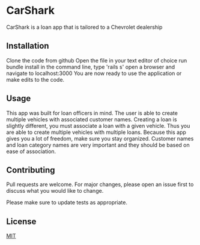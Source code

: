 # CarShark

CarShark is a loan app that is tailored to a Chevrolet dealership

## Installation

Clone the code from github
Open the file in your text editor of choice
run bundle install
in the command line, type 'rails s'
open a browser and navigate to localhost:3000
You are now ready to use the application or make edits to the code.

## Usage

This app was built for loan officers in mind. The user is able to create multiple vehicles with associated customer names. 
Creating a loan is slightly different, you must associate a loan with a given vehicle. Thus you are able to create multiple 
vehicles with multiple loans. Because this app gives you a lot of freedom, make sure you stay organized. Customer names and loan category names 
are very important and they should be based on ease of association. 


## Contributing
Pull requests are welcome. For major changes, please open an issue first to discuss what you would like to change.

Please make sure to update tests as appropriate.

## License
[MIT](https://choosealicense.com/licenses/mit/)